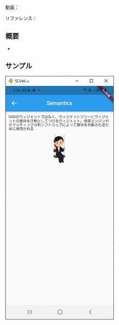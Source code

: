 #

動画：

リファレンス：

## 概要

-

## サンプル

![image-20210915010015889](img/%2347_Semantics/image-20210915010015889.png)
